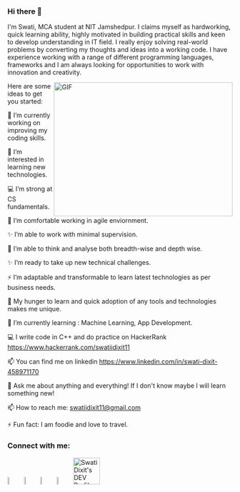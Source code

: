 <a href="https://dev.to/swatiidixit">
  <i class="fab fa-dev" title="swatiidixit's DEV Profile"></i>
</a>

### Hi there  👋
I'm Swati, MCA student at NIT Jamshedpur. I claims myself as hardworking, quick learning ability, highly motivated in building practical skills and keen to develop understanding in IT field. I really enjoy solving real-world problems by converting my thoughts and ideas into a working code. I have experience working with a range of different programming languages, frameworks and I am always looking for opportunities to work with innovation and creativity.

<img align="right" alt="GIF" src="https://cdn.dribbble.com/users/3876574/screenshots/9793041/girl_laptop_800x600.gif" width="400" height="300"/>


Here are some ideas to get you started:

🔭 I’m currently working on improving my coding skills.

🌱 I’m interested in learning new technologies.

💻 I’m strong at CS fundamentals.

🌱 I’m comfortable working in agile enviornment.

✨ I’m able to work with minimal supervision.

🤔 I’m able to think and analyse both breadth-wise and depth wise.

✨ I’m ready to take up new technical challenges.

⚡ I’m adaptable and transformable to learn latest technologies as per business needs.

🌱 My hunger to learn and quick adoption of any tools and technologies makes me unique.

🌱 I’m currently learning : Machine Learning, App Development.

💻 I write code in C++ and do practice on HackerRank https://www.hackerrank.com/swatiidixit11

📫 You can find me on linkedin https://www.linkedin.com/in/swati-dixit-458971170

💬 Ask me about anything and everything! If I don't know maybe I will learn something new!

📫 How to reach me: swatiidixit11@gmail.com

⚡ Fun fact: I am foodie and love to travel.




### Connect with me:



[<img src="https://img.icons8.com/color/48/000000/linkedin.png" width="6.5%"/>](https://www.linkedin.com/in/swati-dixit-458971170)  [<img src="https://img.icons8.com/fluent/48/000000/google-plus.png" width="6.5%"/>](swatiidixit11@gmail.com)  [<img src="https://upload.wikimedia.org/wikipedia/commons/4/40/HackerRank_Icon-1000px.png" width="6.5%"/>](https://www.hackerrank.com/swatiidixit11)  [<img src="https://img.icons8.com/fluent/48/000000/github.png" width="6.5%" alt="Github">](https://github.com/swatiidixit/)       <a href="https://dev.to/swatiidixit">
  <img src="https://d2fltix0v2e0sb.cloudfront.net/dev-badge.svg" alt="Swati Dixit's DEV Profile" height="60" width="60">
</a>



<!--
**swatiidixit/swatiidixit** is a ✨ _special_ ✨ repository because its `README.md` (this file) appears on your GitHub profile.




 

 
